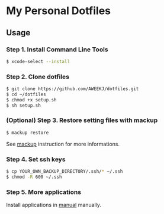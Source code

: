 # My Personal Dotfiles

## Usage

### Step 1. Install Command Line Tools

```bash
$ xcode-select --install
```

### Step 2. Clone dotfiles

```bash
$ git clone https://github.com/AWEEKJ/dotfiles.git
$ cd ~/dotfiles
$ chmod +x setup.sh
$ sh setup.sh
```

### (Optional) Step 3. Restore setting files with mackup

```bash
$ mackup restore
```

See [mackup](https://github.com/lra/mackup) instruction for more informations.

### Step 4. Set ssh keys

```bash
$ cp YOUR_OWN_BACKUP_DIRECTORY/.ssh/* ~/.ssh
$ chmod -R 600 ~/.ssh
```

### Step 5. More applications

Install applications in [manual](https://github.com/AWEEKJ/dotfiles/tree/master/manual) manually.
